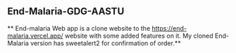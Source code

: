 ## End-Malaria-GDG-AASTU
** End-malaria Web app is a clone website to the https://end-malaria.vercel.app/ website with some added features on it. 
My cloned End-Malaria version has sweetalert2 for confirmation of order.**
